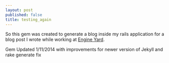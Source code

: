 ```yaml
---
layout: post
published: false
title: testing_again
---
```


So this gem was created to generate a blog inside my rails application for a blog post I wrote while working at [Engine Yard](http://engineyard.com).

Gem Updated 1/11/2014 with improvements for newer version of Jekyll and rake generate fix
